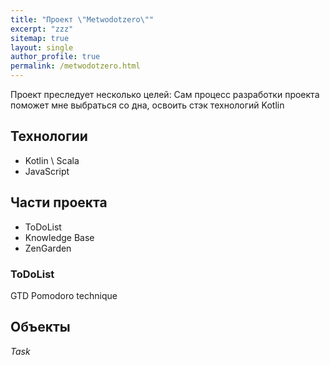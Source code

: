 ```yaml
---
title: "Проект \"Metwodotzero\""
excerpt: "zzz"
sitemap: true
layout: single
author_profile: true
permalink: /metwodotzero.html
---
```


Проект преследует несколько целей:
Сам процесс разработки проекта поможет мне выбраться со дна, освоить стэк технологий Kotlin

## Технологии
- Kotlin \ Scala
- JavaScript


## Части проекта
- ToDoList
- Knowledge Base
- ZenGarden

### ToDoList
GTD
Pomodoro technique


## Объекты

*Task* 